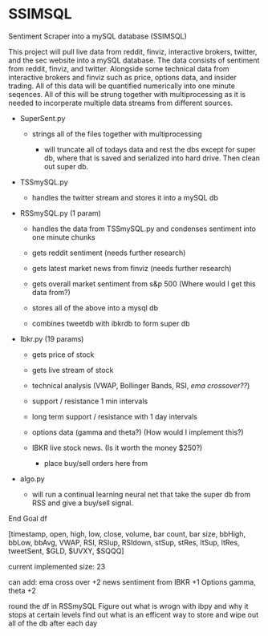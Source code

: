 # SSIMSQL
Sentiment Scraper into a mySQL database (SSIMSQL)

This project will pull live data from reddit, finviz, interactive brokers, 
twitter, and the sec website into a mySQL database. The data consists of
sentiment from reddit, finviz, and twitter. Alongside some technical data 
from interactive brokers and finviz such as price, options data, and insider
trading. All of this data will be quantified numerically into one minute 
seqences. All of this will be strung together with multiprocessing as
it is needed to incorperate multiple data streams from different sources.

- SuperSent.py
  - strings all of the files together with multiprocessing

    - will truncate all of todays data and rest the dbs except for super db, where that is saved and serialized into hard drive. Then clean out super db.


- TSSmySQL.py
  - handles the twitter stream and stores it into a mySQL db

- RSSmySQL.py (1 param)
  - handles the data from TSSmySQL.py and condenses sentiment into
    one minute chunks

  - gets reddit sentiment (needs further research)
  - gets latest market news from finviz (needs  further research)
  - gets overall market sentiment from s&p 500 (Where would I get this data from?)
  - stores all of the above into a mysql db 
  - combines tweetdb with ibkrdb to form super db
            
- Ibkr.py (19 params)
    - gets price of stock
    - gets live stream of stock
    - technical analysis (VWAP, Bollinger Bands, RSI, *ema crossover??*)
    - support / resistance 1 min intervals
    - long term support / resistance with 1 day intervals
    - options data (gamma and theta?)  (How would I implement this?) 
    - IBKR live stock news. (Is it worth the money $250?)

      - place buy/sell orders here from 

- algo.py
    - will run a continual learning neural net that take the super db from RSS and give a buy/sell signal.

End Goal df

[timestamp, open, high, low, close, volume, bar count, bar size, bbHigh, bbLow, bbAvg, VWAP, RSI, RSIup, RSIdown, stSup, stRes, ltSup, ltRes, tweetSent, $GLD, $UVXY, $SQQQ]

current implemented size: 23

can add: ema cross over +2
         news sentiment from IBKR +1
         Options gamma, theta +2




round the df in RSSmySQL
Figure out what is wrogn with ibpy and why it stops at certain levels
find out what is an efficent way to store and wipe out all of the db after each day
